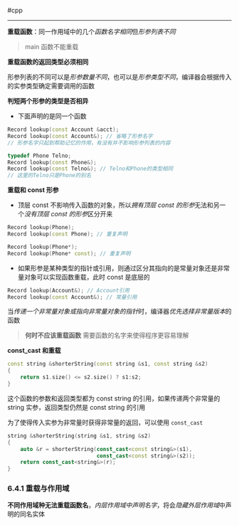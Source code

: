 #cpp 

---

**重载函数**：同一作用域中的几个*函数名字相同*但*形参列表不同*

> main 函数不能重载

**重载函数的返回类型必须相同**

形参列表的不同可以是*形参数量不同*，也可以是*形参类型不同*，编译器会根据传入的实参类型确定需要调用的函数

**判短两个形参的类型是否相异**

- 下面声明的是同一个函数
```cpp
Record lookup(const Account &acct);
Record lookup(const Account&); // 省略了形参名字
// 形参名字只起到帮助记忆的作用，有没有并不影响形参列表的内容

typedef Phone Telno;
Record lookup(const Phone&);
Record lookup(const Telno&); // Telno和Phone的类型相同
// 这里的Telno只是Phone的别名
```

**重载和 const 形参**

- 顶层 const 不影响传入函数的对象，所以*拥有顶层 const 的形参*无法和另一个*没有顶层 const 的形参*区分开来

```cpp
Record lookup(Phone);
Record lookup(const Phone); // 重复声明

Record lookup(Phone*);
Record lookup(Phone* const); // 重复声明
```

- 如果形参是某种类型的指针或引用，则通过区分其指向的是常量对象还是非常量对象可以实现函数重载，此时 const 是底层的

```cpp
Record lookup(Account&); // Account引用
Record lookup(const Account&); // 常量引用
```

当*传递一个非常量对象或指向非常量对象的指针*时，编译器*优先选择非常量版本*的函数

> **何时不应该重载函数**
> 需要函数的名字来使得程序更容易理解

**const_cast 和重载**

```cpp
const string &shorterString(const string &s1, const string &s2)
{
	return s1.size() <= s2.size() ? s1:s2;
}
```

这个函数的参数和返回类型都为 const string 的引用，如果传递两个非常量的 string 实参，返回类型仍然是 const string 的引用

为了使得传入实参为非常量时获得非常量的返回，可以使用 `const_cast`

```cpp
string &shorterString(string &s1, string &s2)
{
	auto &r = shorterString(const_cast<const string&>(s1),
							const_cast<const string&>(s2));
	return const_cast<string&>(r);
}
```

### 6.4.1 重载与作用域

**不同作用域种无法重载函数名**，*内层作用域中声明名字*，将会*隐藏外层作用域*中声明的同名实体
